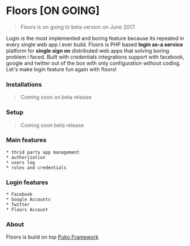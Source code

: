 # Floors [ON GOING]

> Floors is on going to beta version on June 2017.

Login is the most implemented and boring feature because its repeated in every single web app i ever build.
Floors is PHP based **login as-a service** platform for **single sign on** distributed web apps that solving boring problem i faced.
Built with credentials integrations support with facebook, google and twitter out of the box with only configuration without coding.
Let's make login feature fun again with floors!

### Installations
> Coming soon on beta release

### Setup
> Coming soon beta release

### Main features
```
* thrid party app management
* authorization
* users log
* roles and credentials
```

### Login features
```
* Facebook
* Google Accounts
* Twitter
* Floors Account
```

### About
Floors is build on top [Puko Framework](https://github.com/Velliz/pukoframework)